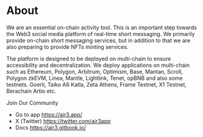 # About

We are an essential on-chain activity tool. This is an important step towards the Web3 social media platform of real-time short messaging. We primarily provide on-chain short messaging services, but in addition to that we are also preparing to provide NFTs minting services. 

The platform is designed to be deployed on multi-chain to ensure accessibility and decentralization. We deploy applications on multi-chain such as Ethereum, Polygon, Arbitrum, Optimism, Base, Mantan, Scroll, Polygon zkEVM, Linea, Mantle, Lightlink, Tenet, opBNB and also some testnets. Goerli, Taiko A6 Katla, Zeta Athens, Frame Testnet, X1 Testnet, Berachain Artio etc.

Join Our Community

- Go to app https://air3.app/
- X (Twitter) https://twitter.com/air3app
- Docs https://air3.gitbook.io/

